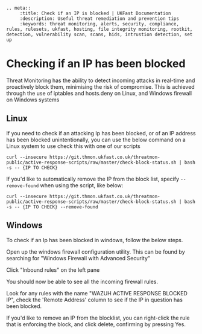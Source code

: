 ```eval_rst
.. meta::
     :title: Check if an IP is blocked | UKFast Documentation
     :description: Useful threat remediation and prevention tips
     :keywords: threat monitoring, alerts, security, compliance, rules, rulesets, ukfast, hosting, file integrity monitoring, rootkit, detection, vulnerability scan, scans, hids, intrustion detection, set up
```

# Checking if an IP has been blocked

Threat Monitoring has the ability to detect incoming attacks in real-time and proactively block them, minimising the risk of compromise. This is achieved through the use of iptables and hosts.deny on Linux, and Windows firewall on Windows systems

## Linux

If you need to check if an attacking Ip has been blocked, or of an IP address has been blocked unintentionally, you can use the below command on a Linux system to use check this with one of our scripts

`curl --insecure https://git.thmon.ukfast.co.uk/threatmon-public/active-response-scripts/raw/master/check-block-status.sh | bash -s -- {IP TO CHECK}`

If you'd like to automatically remove the IP from the block list, specify `--remove-found` when using the script, like below:

`curl --insecure https://git.thmon.ukfast.co.uk/threatmon-public/active-response-scripts/raw/master/check-block-status.sh | bash -s -- {IP TO CHECK} --remove-found`

## Windows

To check if an Ip has been blocked in windows, follow the below steps.

Open up the windows firewall configuration utility. This can be found by searching for "Windows Firewall with Advanced Security"

Click "Inbound rules" on the left pane

You should now be able to see all the incoming firewall rules.

Look for any rules with the name "WAZUH ACTIVE RESPONSE BLOCKED IP", check the 'Remote Address' column to see if the IP in question has been blocked.

If you'd like to remove an IP from the blocklist, you can right-click the rule that is enforcing the block, and click delete, confirming by pressing Yes.
